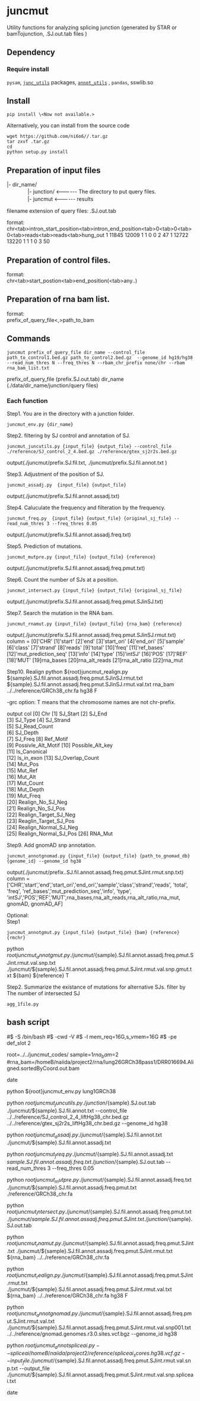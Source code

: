 # juncmut

Utility functions for analyzing splicing junction (generated by STAR or bamTojunction, .SJ.out.tab files )

## Dependency

### Require install
`pysam`, [`junc_utils`](https://github.com/friend1ws/junc_utils) packages, [`annot_utils`](https://github.com/friend1ws/annot_utils) , `pandas`, sswlib.so


## Install

```
pip install \<Now not available.>
```

Alternatively, you can install from the source code <Now not available.>
```
wget https://github.com/ni6o6//.tar.gz
tar zxvf .tar.gz
cd
python setup.py install
```

## Preparation of input files


|- dir_name/<br>
　　　　|- junction/    <------ The directory to put query files.<br>
　　　　|- juncmut  <------ results

filename extension of query files: .SJ.out.tab

format:<br>
chr\<tab>intron_start_position\<tab>intron_end_position\<tab>0\<tab>0\<tab>0\<tab>reads\<tab>reads\<tab>hung_out
1	11845	12009	1	1	0	0	2	47
1	12722	13220	1	1	1	0	3	50

## Preparation of control files.
format:<br>
chr\<tab>start_postion\<tab>end_position(\<tab>any..)

## Preparation of rna bam list.
format:<br>
prefix_of_query_file\<,>path_to_bam

## Commands

```
juncmut prefix_of_query_file dir_name --control_file path_to_control1.bed.gz path_to_control2.bed.gz  --genome_id hg19/hg38 --read_num_thres N --freq_thres N --rbam_chr_prefix none/chr --rbam rna_bam_list.txt
```
prefix_of_query_file (prefix.SJ.out.tab)
dir_name (./data/dir_name/junction/query files)

### Each function
Step1. You are in the directory with a junction folder.
```
juncmut_env.py {dir_name}
```

Step2. filtering by SJ control and annotation of SJ.

```
juncmut_juncutils.py {input_file} {output_file} --control_file ./reference/SJ_control_2_4.bed.gz ./reference/gtex_sj2r2s.bed.gz
```
output(./juncmut/prefix.SJ.fil.txt, ./juncmut/prefix.SJ.fil.annot.txt )

Step3. Adjustment of the position of SJ.              
```
juncmut_assadj.py  {input_file} {output_file}
```
output(./juncmut/prefix.SJ.fil.annot.assadj.txt)


Step4. Caluculate the frequency and filteration by the frequency.       
```
juncmut_freq.py  {input_file} {output_file} {original_sj_file} --read_num_thres 3 --freq_thres 0.05
```
output(./juncmut/prefix.SJ.fil.annot.assadj.freq.txt)

Step5. Prediction of mutations.
```
juncmut_mutpre.py {input_file} {output_file} {reference}
```
output(./juncmut/prefix.SJ.fil.annot.assadj.freq.pmut.txt)

Step6. Count the number of SJs at a position.
```
juncmut_intersect.py {input_file} {output_file} {original_sj_file}
```
output(./juncmut/prefix.SJ.fil.annot.assadj.freq.pmut.SJinSJ.txt)

Step7. Search the mutation in the RNA bam.
```
juncmut_rnamut.py {input_file} {output_file} {rna_bam} {reference}
```
output(./juncmut/prefix.SJ.fil.annot.assadj.freq.pmut.SJinSJ.rmut.txt)  
column =
[0]'CHR'
[1]'start'
[2]'end'
[3]'start_ori'
[4]'end_ori'
[5]'sample'
[6]'class'
[7]'strand'
[8]'reads'
[9]'total'
[10]'freq'
[11]'ref_bases'
[12]'mut_prediction_seq'
[13]'info'
[14]'type'
[15]'intSJ'
[16]'POS'
[17]'REF'
[18]'MUT'
[19]rna_bases
[20]rna_alt_reads
[21]rna_alt_ratio
[22]rna_mut

Step10. Realign
python ${root}juncmut_realign.py ${sample}.SJ.fil.annot.assadj.freq.pmut.SJinSJ.rmut.txt ${sample}.SJ.fil.annot.assadj.freq.pmut.SJinSJ.rmut.val.txt rna_bam ../../reference/GRCh38_chr.fa hg38 F

-grc option: T means that the chromosome names are not chr-prefix.

output col
[0] Chr	
[1] SJ_Start
[2] SJ_End	
[3] SJ_Type	
[4] SJ_Strand	
[5] SJ_Read_Count	
[6] SJ_Depth	
[7] SJ_Freq	
[8] Ref_Motif	
[9] Possivle_Alt_Motif
[10] Possible_Alt_key	
[11] Is_Canonical	
[12] Is_in_exon
[13] SJ_Overlap_Count	
[14] Mut_Pos	
[15] Mut_Ref	
[16] Mut_Alt	
[17] Mut_Count	
[18] Mut_Depth	
[19] Mut_Freq	
[20] Realign_No_SJ_Neg	
[21] Realign_No_SJ_Pos	
[22] Realign_Target_SJ_Neg	
[23] Reaglin_Target_SJ_Pos	
[24] Realign_Normal_SJ_Neg	
[25] Realign_Normal_SJ_Pos
[26] RNA_Mut

Step9. Add gnomAD snp annotation.
```
juncmut_annotgnomad.py {input_file} {output_file} {path_to_gnomad_db} {genome_id} --genome_id hg38
```
output(./juncmut/prefix..SJ.fil.annot.assadj.freq.pmut.SJint.rmut.snp.txt)
column = ['CHR','start','end','start_ori','end_ori','sample','class','strand','reads', 'total', 'freq', 'ref_bases','mut_prediction_seq','info', 'type', 'intSJ','POS','REF','MUT',rna_bases,rna_alt_reads,rna_alt_ratio,rna_mut, gnomAD, gnomAD_AF]


Optional:  
Step1
```
juncmut_annotgmut.py {input_file} {output_file} {bam} {reference} {rmchr}
```
python ${root}juncmut_annotgmut.py ./juncmut/${sample}.SJ.fil.annot.assadj.freq.pmut.SJint.rmut.val.snp.txt ./juncmut/${sample}.SJ.fil.annot.assadj.freq.pmut.SJint.rmut.val.snp.gmut.txt ${bam} ${reference} T

Step2. Summarize the existance of mutations for alternative SJs.
  filter by The number of intersected SJ
```
agg_1file.py
```




## bash script
#$ -S /bin/bash
#$ -cwd -V
#$ -l mem_req=16G,s_vmem=16G
#$ -pe def_slot 2

root=../../juncmut_codes/
sample=$1
rna_bam=$2
#rna_bam=/homeB/naiida/project2/rna/lung26GRCh38pass1/DRR016694.Aligned.sortedByCoord.out.bam

date

python ${root}juncmut_env.py lung1GRCh38

python ${root}juncmut_juncutils.py ./junction/${sample}.SJ.out.tab ./juncmut/${sample}.SJ.fil.annot.txt --control_file ../../reference/SJ_control_2_4_liftHg38_chr.bed.gz ../../reference/gtex_sj2r2s_liftHg38_chr.bed.gz --genome_id hg38

python ${root}juncmut_assadj.py ./juncmut/${sample}.SJ.fil.annot.txt ./juncmut/${sample}.SJ.fil.annot.assadj.txt

python ${root}juncmut_freq.py ./juncmut/${sample}.SJ.fil.annot.assadj.txt ${sample}.SJ.fil.annot.assadj.freq.txt ./junction/${sample}.SJ.out.tab --read_num_thres 3 --freq_thres 0.05

python ${root}juncmut_mutpre.py ./juncmut/${sample}.SJ.fil.annot.assadj.freq.txt ./juncmut/${sample}.SJ.fil.annot.assadj.freq.pmut.txt ./reference/GRCh38_chr.fa

python ${root}juncmut_intersect.py ./juncmut/${sample}.SJ.fil.annot.assadj.freq.pmut.txt ./juncmut/${sample}.SJ.fil.annot.assadj.freq.pmut.SJint.txt ./junction/${sample}.SJ.out.tab

python ${root}juncmut_rnamut.py ./juncmut/${sample}.SJ.fil.annot.assadj.freq.pmut.SJint.txt ./juncmut/${sample}.SJ.fil.annot.assadj.freq.pmut.SJint.rmut.txt ${rna_bam} ../../reference/GRCh38_chr.fa

python ${root}juncmut_realign.py ./juncmut/${sample}.SJ.fil.annot.assadj.freq.pmut.SJint.rmut.txt ./juncmut/${sample}.SJ.fil.annot.assadj.freq.pmut.SJint.rmut.val.txt ${rna_bam} ../../reference/GRCh38_chr.fa hg38 F

python ${root}juncmut_annotgnomad.py ./juncmut/${sample}.SJ.fil.annot.assadj.freq.pmut.SJint.rmut.val.txt ./juncmut/${sample}.SJ.fil.annot.assadj.freq.pmut.SJint.rmut.val.snp001.txt ../../reference/gnomad.genomes.r3.0.sites.vcf.bgz --genome_id hg38

python ${root}juncmut_annotspliceai.py --spliceai /homeB/naiida/project2/reference/spliceai_scores.hg38.vcf.gz --input_file ./juncmut/${sample}.SJ.fil.annot.assadj.freq.pmut.SJint.rmut.val.snp.txt --output_file ./juncmut/${sample}.SJ.fil.annot.assadj.freq.pmut.SJint.rmut.val.snp.spliceai.txt



date
